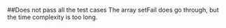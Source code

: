 ##Does not pass all the test cases
The array setFail does go through, but the time complexity is too long.
